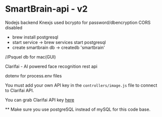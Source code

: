 # SmartBrain-api - v2
Nodejs backend 
Knexjs used
bcrypto for password/dbencryption
CORS disabled

- brew install postgresql
- start service -> brew services start postgresql
- create smartbrain db -> createdb 'smartbrain'

//Psquel db for mac(GUI)

Clarifai - AI powered face recognition rest api

dotenv for process.env files


You must add your own API key in the `controllers/image.js` file to connect to Clarifai API.

You can grab Clarifai API key [here](https://www.clarifai.com/)

** Make sure you use postgreSQL instead of mySQL for this code base.

